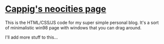 # [Cappig's neocities page](https://cappig.neocities.org/)

This is the HTML/CSS/JS code for my super simple personal blog. It's a sort of minimalistic win98 page with windows that you can drag around.

I'll add more stuff to this...
